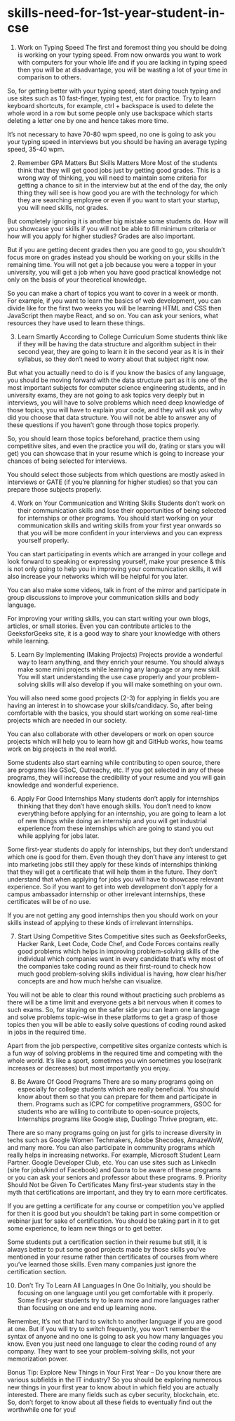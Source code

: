 # skills-need-for-1st-year-student-in-cse

1. Work on Typing Speed
The first and foremost thing you should be doing is working on your typing speed. From now onwards you want to work with computers for your whole life and if you are lacking in typing speed then you will be at disadvantage, you will be wasting a lot of your time in comparison to others.

So, for getting better with your typing speed, start doing touch typing and use sites such as 10 fast-finger, typing test, etc for practice. Try to learn keyboard shortcuts, for example, ctrl + backspace is used to delete the whole word in a row but some people only use backspace which starts deleting a letter one by one and hence takes more time.

It’s not necessary to have 70-80 wpm speed, no one is going to ask you your typing speed in interviews but you should be having an average typing speed, 35-40 wpm.

2. Remember GPA Matters But Skills Matters More
Most of the students think that they will get good jobs just by getting good grades. This is a wrong way of thinking, you will need to maintain some criteria for getting a chance to sit in the interview but at the end of the day, the only thing they will see is how good you are with the technology for which they are searching employee or even if you want to start your startup, you will need skills, not grades.

But completely ignoring it is another big mistake some students do. How will you showcase your skills if you will not be able to fill minimum criteria or how will you apply for higher studies? Grades are also important.

But if you are getting decent grades then you are good to go, you shouldn’t focus more on grades instead you should be working on your skills in the remaining time. You will not get a job because you were a topper in your university, you will get a job when you have good practical knowledge not only on the basis of your theoretical knowledge.

So you can make a chart of topics you want to cover in a week or month. For example, if you want to learn the basics of web development, you can divide like for the first two weeks you will be learning HTML and CSS then JavaScript then maybe React, and so on. You can ask your seniors, what resources they have used to learn these things.

3. Learn Smartly According to College Curriculum
Some students think like if they will be having the data structure and algorithm subject in their second year, they are going to learn it in the second year as it is in their syllabus, so they don’t need to worry about that subject right now.

But what you actually need to do is if you know the basics of any language, you should be moving forward with the data structure part as it is one of the most important subjects for computer science engineering students, and in university exams, they are not going to ask topics very deeply but in interviews, you will have to solve problems which need deep knowledge of those topics, you will have to explain your code, and they will ask you why did you choose that data structure. You will not be able to answer any of these questions if you haven’t gone through those topics properly.

So, you should learn those topics beforehand, practice them using competitive sites, and even the practice you will do, (rating or stars you will get) you can showcase that in your resume which is going to increase your chances of being selected for interviews.

You should select those subjects from which questions are mostly asked in interviews or GATE (if you’re planning for higher studies) so that you can prepare those subjects properly.

4. Work on Your Communication and Writing Skills
Students don’t work on their communication skills and lose their opportunities of being selected for internships or other programs. You should start working on your communication skills and writing skills from your first year onwards so that you will be more confident in your interviews and you can express yourself properly.

You can start participating in events which are arranged in your college and look forward to speaking or expressing yourself, make your presence & this is not only going to help you in improving your communication skills, it will also increase your networks which will be helpful for you later.  

You can also make some videos, talk in front of the mirror and participate in group discussions to improve your communication skills and body language.

For improving your writing skills, you can start writing your own blogs, articles, or small stories.  Even you can contribute articles to the GeeksforGeeks site, it is a good way to share your knowledge with others while learning.

5. Learn By Implementing (Making Projects)
Projects provide a wonderful way to learn anything, and they enrich your resume. You should always make some mini projects while learning any language or any new skill. You will start understanding the use case properly and your problem-solving skills will also develop if you will make something on your own.

You will also need some good projects (2-3) for applying in fields you are having an interest in to showcase your skills/candidacy. So, after being comfortable with the basics, you should start working on some real-time projects which are needed in our society.

You can also collaborate with other developers or work on open source projects which will help you to learn how git and GitHub works, how teams work on big projects in the real world.

Some students also start earning while contributing to open source, there are programs like GSoC, Outreachy, etc. If you got selected in any of these programs, they will increase the credibility of your resume and you will gain knowledge and wonderful experience.

6. Apply For Good Internships
Many students don’t apply for internships thinking that they don’t have enough skills. You don’t need to know everything before applying for an internship, you are going to learn a lot of new things while doing an internship and you will get industrial experience from these internships which are going to stand you out while applying for jobs later.

Some first-year students do apply for internships, but they don’t understand which one is good for them. Even though they don’t have any interest to get into marketing jobs still they apply for these kinds of internships thinking that they will get a certificate that will help them in the future. They don’t understand that when applying for jobs you will have to showcase relevant experience. So if you want to get into web development don’t apply for a campus ambassador internship or other irrelevant internships, these certificates will be of no use.

If you are not getting any good internships then you should work on your skills instead of applying to these kinds of irrelevant internships.

7. Start Using Competitive Sites
Competitive sites such as GeeksforGeeks, Hacker Rank, Leet Code, Code Chef, and Code Forces contains really good problems which helps in improving problem-solving skills of the individual which companies want in every candidate that’s why most of the companies take coding round as their first-round to check how much good problem-solving skills individual is having, how clear his/her concepts are and how much he/she can visualize.

You will not be able to clear this round without practicing such problems as there will be a time limit and everyone gets a bit nervous when it comes to such exams. So, for staying on the safer side you can learn one language and solve problems topic-wise in these platforms to get a grasp of those topics then you will be able to easily solve questions of coding round asked in jobs in the required time.

Apart from the job perspective, competitive sites organize contests which is a fun way of solving problems in the required time and competing with the whole world. It’s like a sport, sometimes you win sometimes you lose(rank increases or decreases) but most importantly you enjoy.

8. Be Aware Of Good Programs
There are so many programs going on especially for college students which are really beneficial. You should know about them so that you can prepare for them and participate in them. Programs such as ICPC for competitive programmers, GSOC for students who are willing to contribute to open-source projects, Internships programs like Google step, Duolingo Thrive program, etc.

There are so many programs going on just for girls to increase diversity in techs such as Google Women Techmakers, Adobe Shecodes, AmazeWoW, and many more.
You can also participate in community programs which really helps in increasing networks. For example, Microsoft Student Learn Partner. Google Developer Club, etc.
You can use sites such as LinkedIn (site for jobs/kind of Facebook) and Quora to be aware of these programs or you can ask your seniors and professor about these programs.
9. Priority Should Not be Given To Certificates
Many first-year students stay in the myth that certifications are important, and they try to earn more certificates.

If you are getting a certificate for any course or competition you’ve applied for then it is good but you shouldn’t be taking part in some competition or webinar just for sake of certification. You should be taking part in it to get some experience, to learn new things or to get better.

Some students put a certification section in their resume but still, it is always better to put some good projects made by those skills you’ve mentioned in your resume rather than certificates of courses from where you’ve learned those skills. Even many companies just ignore the certification section.

10. Don’t Try To Learn All Languages In One Go
Initially, you should be focusing on one language until you get comfortable with it properly. Some first-year students try to learn more and more languages rather than focusing on one and end up learning none.

Remember, It’s not that hard to switch to another language if you are good at one. But if you will try to switch frequently, you won’t remember the syntax of anyone and no one is going to ask you how many languages you know. Even you just need one language to clear the coding round of any company. They want to see your problem-solving skills, not your memorization power.

Bonus Tip: Explore New Things in Your First Year – Do you know there are various subfields in the IT industry? So you should be exploring numerous new things in your first year to know about in which field you are actually interested. There are many fields such as cyber security, blockchain, etc. So, don’t forget to know about all these fields to eventually find out the worthwhile one for you!

